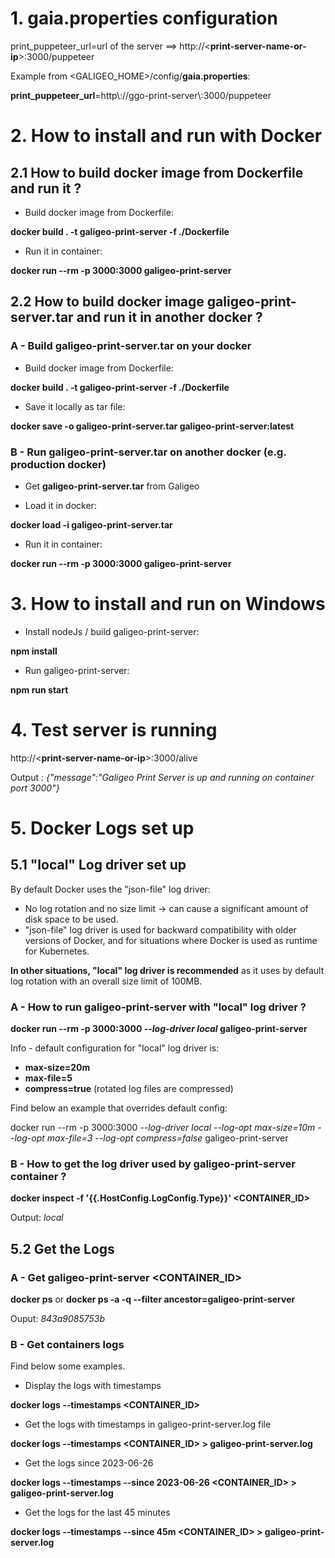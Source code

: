 # 1. gaia.properties configuration
print_puppeteer_url=url of the server ==> http://\<**print-server-name-or-ip**\>:3000/puppeteer

Example from \<GALIGEO_HOME\>/config/**gaia.properties**:

**print_puppeteer_url**=http\\://ggo-print-server\\:3000/puppeteer

# 2. How to install and run with Docker
## 2.1 How to build docker image from **Dockerfile** and run it ?

- Build docker image from Dockerfile:

**docker build . -t galigeo-print-server -f ./Dockerfile** 

- Run it in container:

**docker run --rm -p 3000:3000 galigeo-print-server**

## 2.2 How to build docker image **galigeo-print-server.tar**  and run it in another docker ?

### **A - Build galigeo-print-server.tar on your docker**
- Build docker image from Dockerfile:

**docker build . -t galigeo-print-server -f ./Dockerfile** 

- Save it locally as tar file:

**docker save -o galigeo-print-server.tar galigeo-print-server:latest** 

### **B - Run galigeo-print-server.tar on another docker (e.g. production docker)**

- Get **galigeo-print-server.tar** from Galigeo

- Load it in docker:

**docker load -i galigeo-print-server.tar**

- Run it in container:

**docker run --rm -p 3000:3000 galigeo-print-server**

# 3. How to install and run on Windows

- Install nodeJs / build galigeo-print-server:

**npm install**

- Run galigeo-print-server:

**npm run start**


# 4. Test server is running
http://\<**print-server-name-or-ip**\>:3000/alive

Output : *{"message":"Galigeo Print Server is up and running on container port 3000"}*

# 5. Docker Logs set up
## 5.1 "local" Log driver set up
By default Docker uses the "json-file" log driver:

- No log rotation and no size limit -> can cause a significant amount of disk space to be used.
- "json-file" log driver is used for backward compatibility with older versions of Docker, and for situations where Docker is used as runtime for Kubernetes.

**In other situations, "local" log driver is recommended** as it uses by default log rotation with an overall size limit of 100MB.

### A - **How to run galigeo-print-server with "local" log driver ?**

**docker run --rm -p 3000:3000 *--log-driver local* galigeo-print-server**

Info - default configuration for "local" log driver is:
- **max-size=20m**
- **max-file=5**
- **compress=true** (rotated log files are compressed)


Find below an example that overrides default config:

docker run --rm -p 3000:3000 *--log-driver local --log-opt max-size=10m --log-opt max-file=3 --log-opt compress=false* galigeo-print-server

### B - **How to get the log driver** used by galigeo-print-server container ? 

**docker inspect -f '{{.HostConfig.LogConfig.Type}}' <CONTAINER_ID>**

Output: *local*

## 5.2 Get the Logs
### **A - Get galigeo-print-server <CONTAINER_ID>**

**docker ps** or **docker ps -a -q  --filter ancestor=galigeo-print-server**

Ouput: *843a9085753b*

### **B - Get containers logs**

Find below some examples. 
- Display the logs with timestamps

**docker logs --timestamps <CONTAINER_ID>**

- Get the logs with timestamps in galigeo-print-server.log file

**docker logs --timestamps <CONTAINER_ID> > galigeo-print-server.log**

- Get the logs since 2023-06-26

**docker logs --timestamps --since 2023-06-26 <CONTAINER_ID> > galigeo-print-server.log**

- Get the logs for the last 45 minutes

**docker logs --timestamps --since 45m <CONTAINER_ID> > galigeo-print-server.log**
 